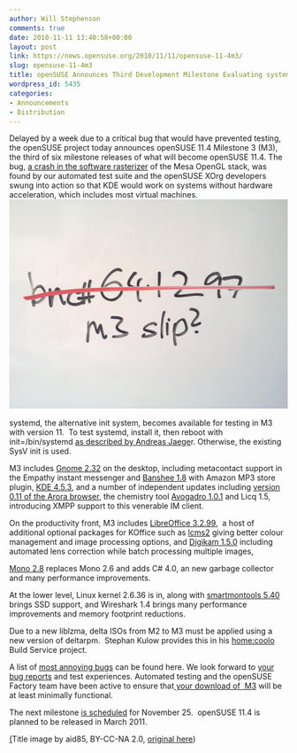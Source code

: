 ```yaml
---
author: Will Stephenson
comments: true
date: 2010-11-11 13:40:58+00:00
layout: post
link: https://news.opensuse.org/2010/11/11/opensuse-11-4m3/
slug: opensuse-11-4m3
title: openSUSE Announces Third Development Milestone Evaluating systemd
wordpress_id: 5435
categories:
- Announcements
- Distribution
---
```


Delayed by a week due to a critical bug that would have prevented testing, the openSUSE project today announces openSUSE 11.4 Milestone 3 (M3), the third of six milestone releases of what will become openSUSE 11.4. The bug, [a crash in the software rasterizer](https://bugzilla.novell.com/show_bug.cgi?id=641297) of the Mesa OpenGL stack, was found by our automated test suite and the openSUSE XOrg developers swung into action so that KDE would work on systems without hardware acceleration, which includes most virtual machines.[![](/wp-content/uploads/2010/11/20101111_002.jpg)](http://news.opensuse.org/2010/11/11/opensuse-11-4m3/20101111_002-2/)

systemd, the alternative init system, becomes available for testing in M3 with version 11.  ﻿To test systemd, install it, then reboot with init=/bin/systemd [as described by Andreas Jaege](http://lizards.opensuse.org/2010/10/08/systemd-and-osc2010/)r. Otherwise, the existing SysV init is used.

M3 includes [Gnome 2.32](http://library.gnome.org/misc/release-notes/2.32/) on the desktop, including metacontact support in the Empathy instant messenger and [Banshee 1.8](http://banshee.fm/download/archives/1-8-0/) with Amazon MP3 store plugin, [KDE 4.5.3](http://kde.org/announcements/announce-4.5.3.php), and a number of independent updates including [version 0.11 of the Arora browser](http://arorabrowser.blogspot.com/2010/09/arora-0110.html), the chemistry tool [Avogadro 1.0.1](http://avogadro.openmolecules.net/wiki/Avogadro_1.0.1) and Licq 1.5, introducing XMPP support to this venerable IM client.

On the productivity front, M3 includes [LibreOffice 3.2.99](http://www.documentfoundation.org/download/),  a host of additional optional packages for KOffice such as [lcms2](http://www.littlecms.com/index.html) giving better colour management and image processing options, and [Digikam 1.5.0](http://www.digikam.org/drupal/node/539) including automated lens correction while batch processing multiple images,

[Mono 2.8](http://www.mono-project.com/Release_Notes_Mono_2.8) replaces Mono 2.6 and adds C# 4.0, an new garbage collector and many performance improvements.

At the lower level, Linux kernel 2.6.36 is in, along with [smartmontools 5.40](http://www.wireshark.org/docs/relnotes/wireshark-1.4.0.html) brings SSD support, and Wireshark 1.4 brings many performance improvements and memory footprint reductions.

Due to a new liblzma, delta ISOs from M2 to M3 must be applied using a new version of deltarpm.  Stephan Kulow provides this in his [home:coolo](http://download.opensuse.org/repositories/home:/coolo/openSUSE_Factory/) Build Service project.

A list of [most annoying bugs](http://en.opensuse.org/openSUSE:Most_annoying_bugs_11.4_dev#openSUSE_11.4_Milestone_3_of_6) can be found here. We look forward to [your bug reports](http://bugzilla.novell.com/enter_bug.cgi?product=openSUSE+11.4&format=guided) and test experiences. Automated testing and the openSUSE Factory team have been active to ensure that[ your download of  M3](http://software.opensuse.org/developer) will be at least minimally functional.

The next milestone [is scheduled](http://www.suse.de/~coolo/opensuse_11.4/) for November 25.  openSUSE 11.4 is planned to be released in March 2011.

[(](http://www.flickr.com/photos/aid85/418839001/)Title image by aid85, BY-CC-NA 2.0, [original here](http://www.flickr.com/photos/aid85/418839001/))
